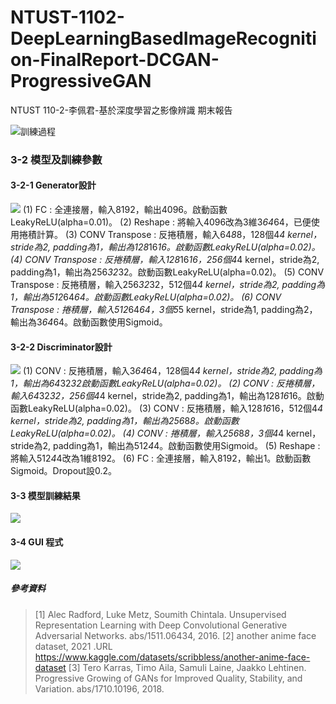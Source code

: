 # NTUST-1102-DeepLearningBasedImageRecognition-FinalReport-DCGAN-ProgressiveGAN
NTUST 110-2-李佩君-基於深度學習之影像辨識 期末報告

![訓練過程]( https://i.imgur.com/kZdczmj.gifv )

### 3-2 模型及訓練參數
#### 3-2-1 Generator設計
![]( https://i.imgur.com/o4lAnBg.png )
(1) FC : 全連接層，輸入8192，輸出4096。啟動函數LeakyReLU(alpha=0.01)。
(2) Reshape : 將輸入4096改為3維3*64*64，已便使用捲積計算。
(3) CONV Transpose : 反捲積層，輸入64*8*8，128個4*4 kernel，stride為2, padding為1，輸出為128*16*16。啟動函數LeakyReLU(alpha=0.02)。
(4) CONV Transpose : 反捲積層，輸入128*16*16，256個4*4 kernel，stride為2, padding為1，輸出為256*32*32。啟動函數LeakyReLU(alpha=0.02)。
(5) CONV Transpose : 反捲積層，輸入256*32*32，512個4*4 kernel，stride為2, padding為1，輸出為512*64*64。啟動函數LeakyReLU(alpha=0.02)。
(6) CONV Transpose : 捲積層，輸入512*64*64，3個5*5 kernel，stride為1, padding為2，輸出為3*64*64。啟動函數使用Sigmoid。
#### 3-2-2 Discriminator設計
![]( https://i.imgur.com/GUdvRsG.png )
(1) CONV : 反捲積層，輸入3*64*64，128個4*4 kernel，stride為2, padding為1，輸出為64*32*32啟動函數LeakyReLU(alpha=0.02)。
(2) CONV : 反捲積層，輸入64*32*32，256個4*4 kernel，stride為2, padding為1，輸出為128*16*16。啟動函數LeakyReLU(alpha=0.02)。
(3) CONV : 反捲積層，輸入128*16*16，512個4*4 kernel，stride為2, padding為1，輸出為256*8*8。啟動函數LeakyReLU(alpha=0.02)。
(4) CONV : 捲積層，輸入256*8*8，3個4*4 kernel，stride為2, padding為1，輸出為512*4*4。啟動函數使用Sigmoid。
(5) Reshape : 將輸入512*4*4改為1維8192。
(6) FC : 全連接層，輸入8192，輸出1。啟動函數Sigmoid。Dropout設0.2。
#### 3-3 模型訓練結果
![]( https://i.imgur.com/uXNPxDy.png )

#### 3-4 GUI 程式
![]( https://i.imgur.com/BcqZ05V.png )



##### 參考資料
>[1] Alec Radford, Luke Metz, Soumith Chintala. Unsupervised Representation Learning with Deep Convolutional Generative Adversarial Networks. abs/1511.06434, 2016.
>[2] another anime face dataset, 2021 .URL https://www.kaggle.com/datasets/scribbless/another-anime-face-dataset
>[3] Tero Karras, Timo Aila, Samuli Laine, Jaakko Lehtinen. Progressive Growing of GANs for Improved Quality, Stability, and Variation. abs/1710.10196, 2018.
